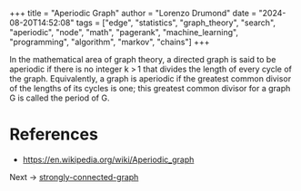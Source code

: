 +++
title = "Aperiodic Graph"
author = "Lorenzo Drumond"
date = "2024-08-20T14:52:08"
tags = ["edge",  "statistics",  "graph_theory",  "search",  "aperiodic",  "node",  "math",  "pagerank",  "machine_learning",  "programming",  "algorithm",  "markov",  "chains"]
+++



In the mathematical area of graph theory, a directed graph is said to be aperiodic if there is no integer k > 1 that divides the length of every cycle of the graph. Equivalently, a graph is aperiodic if the greatest common divisor of the lengths of its cycles is one; this greatest common divisor for a graph G is called the period of G.

# References

- https://en.wikipedia.org/wiki/Aperiodic_graph

Next -> [strongly-connected-graph](/wiki/strongly-connected-graph/)
